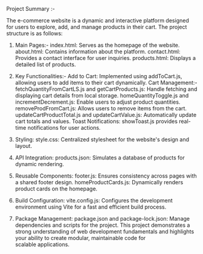 Project Summary :-

The e-commerce website is a dynamic and interactive platform designed for users to explore, add, and manage products in their cart. The project structure is as follows:

1. Main Pages:-
index.html: Serves as the homepage of the website.
about.html: Contains information about the platform.
contact.html: Provides a contact interface for user inquiries.
products.html: Displays a detailed list of products.

3. Key Functionalities:-
Add to Cart: Implemented using addToCart.js, allowing users to add items to their cart dynamically.
Cart Management:-
fetchQuantityFromCartLS.js and getCartProducts.js: Handle fetching and displaying cart details from local storage.
homeQuantityToggle.js and incrementDecrement.js: Enable users to adjust product quantities.
removeProdFromCart.js: Allows users to remove items from the cart.
updateCartProductTotal.js and updateCartValue.js: Automatically update cart totals and values.
Toast Notifications: showToast.js provides real-time notifications for user actions.

5. Styling:
style.css: Centralized stylesheet for the website's design and layout.
6. API Integration:
products.json: Simulates a database of products for dynamic rendering.
7. Reusable Components:
footer.js: Ensures consistency across pages with a shared footer design.
homeProductCards.js: Dynamically renders product cards on the homepage.
8. Build Configuration:
vite.config.js: Configures the development environment using Vite for a fast and efficient build process.
9. Package Management:
package.json and package-lock.json: Manage dependencies and scripts for the project.
This project demonstrates a strong understanding of web development fundamentals and highlights your ability to create modular, maintainable code for scalable applications.
